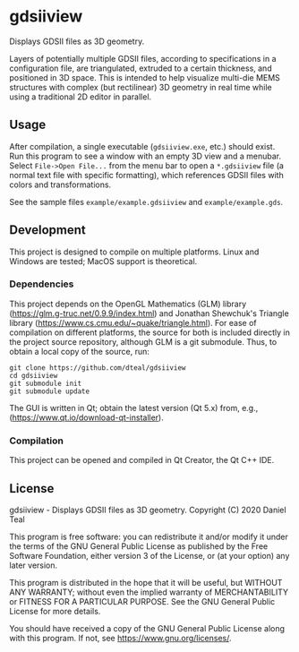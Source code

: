 # gdsiiview

Displays GDSII files as 3D geometry.

Layers of potentially multiple GDSII files, according to specifications in a configuration file, are triangulated, extruded to a certain thickness, and positioned in 3D space. This is intended to help visualize multi-die MEMS structures with complex (but rectilinear) 3D geometry in real time while using a traditional 2D editor in parallel.

## Usage

After compilation, a single executable (`gdsiiview.exe`, etc.) should exist. Run this program to see a window with an empty 3D view and a menubar. Select `File->Open File...` from the menu bar to open a `*.gdsiiview` file (a normal text file with specific formatting), which references GDSII files with colors and transformations.

See the sample files `example/example.gdsiiview` and `example/example.gds`.

## Development

This project is designed to compile on multiple platforms. Linux and Windows are tested; MacOS support is theoretical.

### Dependencies

This project depends on the OpenGL Mathematics (GLM) library (https://glm.g-truc.net/0.9.9/index.html) and Jonathan Shewchuk's Triangle library (https://www.cs.cmu.edu/~quake/triangle.html). For ease of compilation on different platforms, the source for both is included directly in the project source repository, although GLM is a git submodule. Thus, to obtain a local copy of the source, run:

```
git clone https://github.com/dteal/gdsiiview
cd gdsiiview
git submodule init
git submodule update
```

The GUI is written in Qt; obtain the latest version (Qt 5.x) from, e.g., (https://www.qt.io/download-qt-installer).

### Compilation

This project can be opened and compiled in Qt Creator, the Qt C++ IDE.

## License

gdsiiview - Displays GDSII files as 3D geometry.
Copyright (C) 2020 Daniel Teal

This program is free software: you can redistribute it and/or modify
it under the terms of the GNU General Public License as published by
the Free Software Foundation, either version 3 of the License, or
(at your option) any later version.

This program is distributed in the hope that it will be useful,
but WITHOUT ANY WARRANTY; without even the implied warranty of
MERCHANTABILITY or FITNESS FOR A PARTICULAR PURPOSE.  See the
GNU General Public License for more details.

You should have received a copy of the GNU General Public License
along with this program.  If not, see <https://www.gnu.org/licenses/>.
